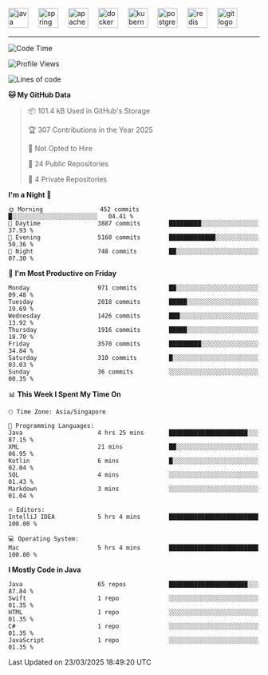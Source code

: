 <p align="left">
  <img src="https://cdn.jsdelivr.net/gh/devicons/devicon/icons/java/java-original.svg" height="40" alt="java logo"  />
  <img width="12" />
  <img src="https://cdn.jsdelivr.net/gh/devicons/devicon/icons/spring/spring-original.svg" height="40" alt="spring logo"  />
  <img width="12" />
  <img src="https://cdn.jsdelivr.net/gh/devicons/devicon/icons/apachekafka/apachekafka-original.svg" height="40" alt="apachekafka logo"  />
  <img width="12" />
  <img src="https://cdn.jsdelivr.net/gh/devicons/devicon/icons/docker/docker-original.svg" height="40" alt="docker logo"  />
  <img width="12" />
  <img src="https://cdn.jsdelivr.net/gh/devicons/devicon/icons/kubernetes/kubernetes-plain.svg" height="40" alt="kubernetes logo"  />
  <img width="12" />
  <img src="https://cdn.jsdelivr.net/gh/devicons/devicon/icons/postgresql/postgresql-original.svg" height="40" alt="postgresql logo"  />
  <img width="12" />
  <img src="https://cdn.jsdelivr.net/gh/devicons/devicon/icons/redis/redis-original.svg" height="40" alt="redis logo"  />
  <img width="12" />
  <img src="https://cdn.jsdelivr.net/gh/devicons/devicon/icons/git/git-original.svg" height="40" alt="git logo"  />
</p>


<!--<img src="https://media.giphy.com/media/LnQjpWaON8nhr21vNW/giphy.gif" width="60"> <em><b>I love connecting with different people</b> so if you want to say <b>hi, I'll be happy to meet you more!</b> 😊 </em> -->

---
<!--START_SECTION:waka-->
![Code Time](http://img.shields.io/badge/Code%20Time-2%2C283%20hrs%2010%20mins-blue)

![Profile Views](http://img.shields.io/badge/Profile%20Views-0-blue)

![Lines of code](https://img.shields.io/badge/From%20Hello%20World%20I%27ve%20Written-3.0%20million%20lines%20of%20code-blue)

**🐱 My GitHub Data** 

> 📦 101.4 kB Used in GitHub's Storage 
 > 
> 🏆 307 Contributions in the Year 2025
 > 
> 🚫 Not Opted to Hire
 > 
> 📜 24 Public Repositories 
 > 
> 🔑 4 Private Repositories 
 > 
**I'm a Night 🦉** 

```text
🌞 Morning                452 commits         █░░░░░░░░░░░░░░░░░░░░░░░░   04.41 % 
🌆 Daytime                3887 commits        █████████░░░░░░░░░░░░░░░░   37.93 % 
🌃 Evening                5160 commits        █████████████░░░░░░░░░░░░   50.36 % 
🌙 Night                  748 commits         ██░░░░░░░░░░░░░░░░░░░░░░░   07.30 % 
```
📅 **I'm Most Productive on Friday** 

```text
Monday                   971 commits         ██░░░░░░░░░░░░░░░░░░░░░░░   09.48 % 
Tuesday                  2018 commits        █████░░░░░░░░░░░░░░░░░░░░   19.69 % 
Wednesday                1426 commits        ███░░░░░░░░░░░░░░░░░░░░░░   13.92 % 
Thursday                 1916 commits        █████░░░░░░░░░░░░░░░░░░░░   18.70 % 
Friday                   3570 commits        █████████░░░░░░░░░░░░░░░░   34.84 % 
Saturday                 310 commits         █░░░░░░░░░░░░░░░░░░░░░░░░   03.03 % 
Sunday                   36 commits          ░░░░░░░░░░░░░░░░░░░░░░░░░   00.35 % 
```


📊 **This Week I Spent My Time On** 

```text
🕑︎ Time Zone: Asia/Singapore

💬 Programming Languages: 
Java                     4 hrs 25 mins       ██████████████████████░░░   87.15 % 
XML                      21 mins             ██░░░░░░░░░░░░░░░░░░░░░░░   06.95 % 
Kotlin                   6 mins              █░░░░░░░░░░░░░░░░░░░░░░░░   02.04 % 
SQL                      4 mins              ░░░░░░░░░░░░░░░░░░░░░░░░░   01.43 % 
Markdown                 3 mins              ░░░░░░░░░░░░░░░░░░░░░░░░░   01.04 % 

🔥 Editors: 
IntelliJ IDEA            5 hrs 4 mins        █████████████████████████   100.00 % 

💻 Operating System: 
Mac                      5 hrs 4 mins        █████████████████████████   100.00 % 
```

**I Mostly Code in Java** 

```text
Java                     65 repos            ██████████████████████░░░   87.84 % 
Swift                    1 repo              ░░░░░░░░░░░░░░░░░░░░░░░░░   01.35 % 
HTML                     1 repo              ░░░░░░░░░░░░░░░░░░░░░░░░░   01.35 % 
C#                       1 repo              ░░░░░░░░░░░░░░░░░░░░░░░░░   01.35 % 
JavaScript               1 repo              ░░░░░░░░░░░░░░░░░░░░░░░░░   01.35 % 
```




 Last Updated on 23/03/2025 18:49:20 UTC
<!--END_SECTION:waka-->


<!--
**SimakovIgor/SimakovIgor** is a ✨ _special_ ✨ repository because its `README.md` (this file) appears on your GitHub profile.

Here are some ideas to get you started:

- 🔭 I’m currently working on ...
- 🌱 I’m currently learning ...
- 👯 I’m looking to collaborate on ...
- 🤔 I’m looking for help with ...
- 💬 Ask me about ...
- 📫 How to reach me: ...
- 😄 Pronouns: ...
- ⚡ Fun fact: ...
-->

